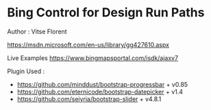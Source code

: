 ﻿# Bing Control for Design Run Paths

Author : Vitse Florent

https://msdn.microsoft.com/en-us/library/gg427610.aspx

Live Examples
https://www.bingmapsportal.com/isdk/ajaxv7

Plugin Used :
  - https://github.com/minddust/bootstrap-progressbar + v0.85
  - https://github.com/eternicode/bootstrap-datepicker + v1.4
  - https://github.com/seiyria/bootstrap-slider + v4.8.1

